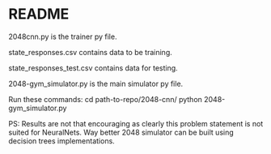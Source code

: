 # README #

2048cnn.py is the trainer py file.

state_responses.csv contains data to be training.

state_responses_test.csv contains data for testing.

2048-gym_simulator.py is the main simulator py file.

Run these commands:
cd path-to-repo/2048-cnn/
python 2048-gym_simulator.py

PS: Results are not that encouraging as clearly this problem statement is not suited for NeuralNets.
Way better 2048 simulator can be built using decision trees implementations.